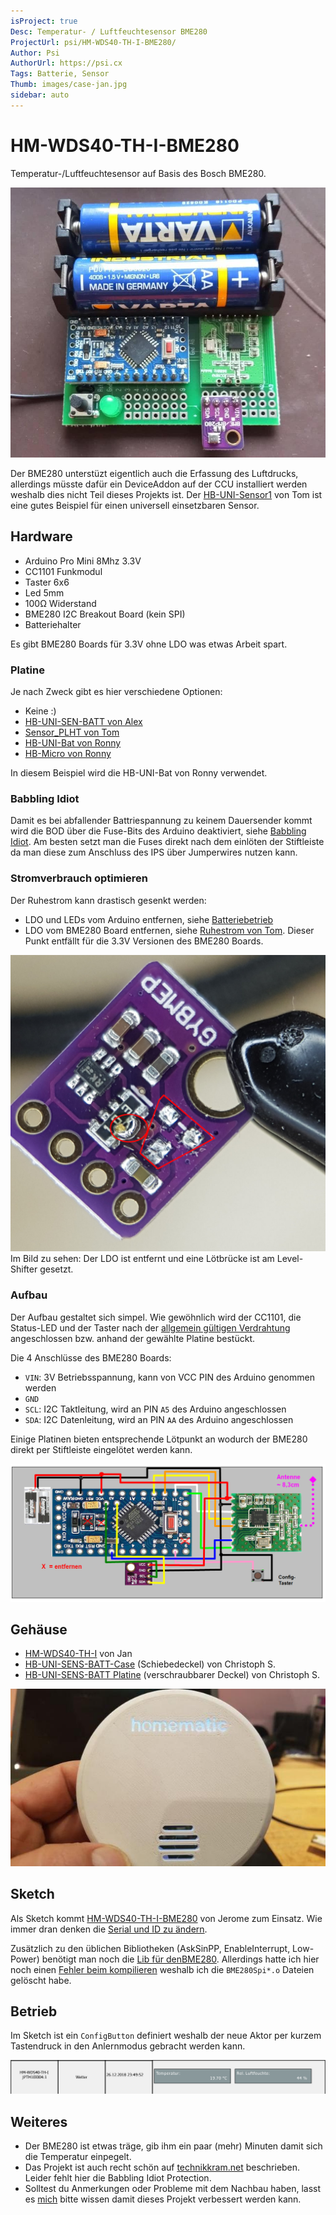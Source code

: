```yaml
---
isProject: true
Desc: Temperatur- / Luftfeuchtesensor BME280
ProjectUrl: psi/HM-WDS40-TH-I-BME280/
Author: Psi
AuthorUrl: https://psi.cx
Tags: Batterie, Sensor
Thumb: images/case-jan.jpg
sidebar: auto
---
```


# HM-WDS40-TH-I-BME280

Temperatur-/Luftfeuchtesensor auf Basis des Bosch BME280.

![BME280 auf HB-UNI-Bat PCB](./images/pcb-assembled.jpg)

Der BME280 unterstüzt eigentlich auch die Erfassung des Luftdrucks, allerdings müsste dafür ein DeviceAddon auf der CCU installiert werden
weshalb dies nicht Teil dieses Projekts ist. Der 
[HB-UNI-Sensor1](https://github.com/TomMajor/AskSinPP_Examples/tree/master/HB-UNI-Sensor1)
von Tom ist eine gutes Beispiel für einen universell einsetzbaren Sensor.


## Hardware

* Arduino Pro Mini 8Mhz 3.3V
* CC1101 Funkmodul
* Taster 6x6
* Led 5mm
* 100Ω Widerstand
* BME280 I2C Breakout Board (kein SPI)
* Batteriehalter

Es gibt BME280 Boards für 3.3V ohne LDO was etwas Arbeit spart.


### Platine

Je nach Zweck gibt es hier verschiedene Optionen:

* Keine :)
* [HB-UNI-SEN-BATT von Alex](https://github.com/alexreinert/PCB#hb-uni-sen-batt)
* [Sensor_PLHT von Tom](https://github.com/TomMajor/AskSinPP_Examples/tree/master/PCB/Sensor_PLHT)
* [HB-UNI-Bat von Ronny](https://github.com/ronnythomas/HB-UNI-Bat)
* [HB-Micro von Ronny](https://github.com/ronnythomas/HB-Micro)

In diesem Beispiel wird die HB-UNI-Bat von Ronny verwendet.


### Babbling Idiot

Damit es bei abfallender Battriespannung zu keinem Dauersender kommt wird die BOD über die Fuse-Bits des Arduino deaktiviert,
siehe [Babbling Idiot](/Grundlagen/FAQ/babbling_idiot.html).
Am besten setzt man die Fuses direkt nach dem einlöten der Stiftleiste da man diese zum Anschluss des IPS über 
Jumperwires nutzen kann.


### Stromverbrauch optimieren

Der Ruhestrom kann drastisch gesenkt werden:

* LDO und LEDs vom Arduino entfernen, siehe [Batteriebetrieb](/Grundlagen/01_hardware.html#batteriebetrieb)
* LDO vom BME280 Board entfernen, siehe [Ruhestrom von Tom](https://github.com/TomMajor/AskSinPP_Examples/tree/master/Info/Ruhestrom). Dieser Punkt entfällt für die 3.3V Versionen des BME280 Boards.

![BME280 LDO removed](./images/BME280-ldo-removed.jpg)  
Im Bild zu sehen: Der LDO ist entfernt und eine Lötbrücke ist am Level-Shifter gesetzt.

### Aufbau

Der Aufbau gestaltet sich simpel. Wie gewöhnlich wird der CC1101, die Status-LED und der Taster nach der [allgemein gültigen Verdrahtung](/Grundlagen/01_hardware.html#verdrahtung) angeschlossen bzw. anhand der gewählte Platine bestückt.

Die 4 Anschlüsse des BME280 Boards:
* `VIN`: 3V Betriebsspannung, kann von VCC PIN des Arduino genommen werden
* `GND`
* `SCL`: I2C Taktleitung, wird an PIN `A5` des Arduino angeschlossen
* `SDA`: I2C Datenleitung, wird an PIN `AA` des Arduino angeschlossen

Einige Platinen bieten entsprechende Lötpunkt an wodurch der BME280 direkt per Stiftleiste eingelötet werden kann. 

![Verdrahtung](./images/verdrahtung.png)

## Gehäuse

* [HM-WDS40-TH-I](https://www.thingiverse.com/thing:3184336) von Jan
* [HB-UNI-SENS-BATT-Case](https://www.thingiverse.com/thing:3028730) (Schiebedeckel) von Christoph S.
* [HB-UNI-SENS-BATT Platine](https://www.thingiverse.com/thing:3239446) (verschraubbarer Deckel) von Christoph S.

![Case Jan](./images/case-jan.jpg)

## Sketch

Als Sketch kommt [HM-WDS40-TH-I-BME280](https://github.com/jp112sdl/Beispiel_AskSinPP/blob/master/examples/HM-WDS40-TH-I-BME280/HM-WDS40-TH-I-BME280.ino)
von Jerome zum Einsatz. Wie immer dran denken die [Serial und ID zu ändern](/Grundlagen/02_software.html#sketch-anpassen-und-flashen).

Zusätzlich zu den üblichen Bibliotheken (AskSinPP, EnableInterrupt, Low-Power) benötigt man noch die 
[Lib für denBME280](https://github.com/finitespace/BME280). 
Allerdings hatte ich hier noch einen [Fehler beim kompilieren](https://github.com/finitespace/BME280/issues/17)
weshalb ich die `BME280Spi*.o` Dateien gelöscht habe.

## Betrieb

Im Sketch ist ein `ConfigButton` definiert weshalb der neue Aktor per kurzem Tastendruck in den Anlernmodus gebracht werden kann.

![CCU Darstellung](./images/ccu-sensor.png)

## Weiteres

* Der BME280 ist etwas träge, gib ihm ein paar (mehr) Minuten damit sich die Temperatur einpegelt.
* Das Projekt ist auch recht schön auf [technikkram.net](https://technikkram.net/2018/05/homematic-diy-projekt-thermometer-und-hydrometer-fertige-platine-im-eigenbau) beschrieben. Leider fehlt hier die Babbling Idiot Protection.
* Solltest du Anmerkungen oder Probleme mit dem Nachbau haben, lasst es [mich](mailto:asppc@psi.cx) bitte wissen damit dieses Projekt verbessert werden kann.
